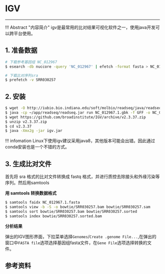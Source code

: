 # IGV



---

!!! Abstract "内容简介"
    igv是最常用的比对结果可视化软件之一，使用java开发可以跨平台使用。

## 1. 准备数据

```bash
# 下载参考基因组 NC_012967
$ esearch -db nuccore -query 'NC_012967' | efetch -format fasta > NC_012967.1.fasta

# 下载比对序列sra
$ prefetch -v SRR030257
```

## 2. 安装

```bash
$ wget -O http://iubio.bio.indiana.edu/soft/molbio/readseq/java/readseq.jar
$ java -cp ~/app/readseq/readseq.jar run NC_012967.1.gbk -f GFF -o NC_012967.1.gff
$ wget https://github.com/broadinstitute/IGV/archive/v2.3.37.zip
$ unzip v2.3.37.zip
$ cd v2.3.37
$ java -Xmx2g -jar igv.jar
```

!!! infomation
    Linux下使用igv建议采用java8，其他版本可能会出错。因此通过conda安装也是一个不错的方式。

## 3. 生成比对文件

首先将 sra 格式的比对文件转换成 fastq 格式，并进行质控去除接头和外缘污染等序列。然后用samtools

**用 samtools 转换数据格式**

```bash
$ samtools faidx NC_012967.1.fasta
$ samtools view -b -S -o bowtie/SRR030257.bam bowtie/SRR030257.sam
$ samtools sort bowtie/SRR030257.bam bowtie/SRR030257.sorted
$ samtools index bowtie/SRR030257.sorted.bam
```

**分析结果**

弹出的IGV图形界面，下拉菜单选择`Genomes`/`Create .genome File...`,在弹出的窗口中`FASTA file`选项选择基因组fasta文件，在`Gene File`选项选择转换的文件。

## 参考资料

